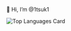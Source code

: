 👋 Hi, I’m @1tsuk1

![Top Languages Card](https://github-readme-stats.vercel.app/api/top-langs/?username=1tsuk1)
